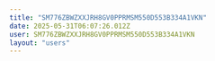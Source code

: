 ```yaml
---
title: "SM776ZBWZXXJRH8GV0PPRMSM550D553B334A1VKN"
date: 2025-05-31T06:07:26.012Z
user: SM776ZBWZXXJRH8GV0PPRMSM550D553B334A1VKN
layout: "users"
---
```

    